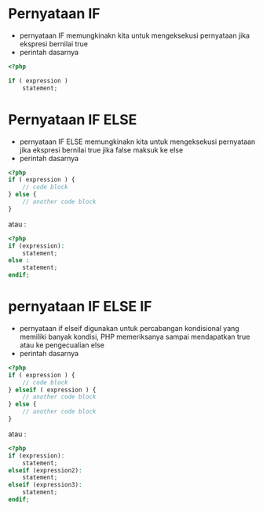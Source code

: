 # Pernyataan IF

- pernyataan IF memungkinakn kita untuk mengeksekusi pernyataan jika ekspresi bernilai true
- perintah dasarnya

```php
<?php

if ( expression )
    statement;
```

# Pernyataan IF ELSE

- pernyataan IF ELSE memungkinakn kita untuk mengeksekusi pernyataan jika ekspresi bernilai true jika false maksuk ke else
- perintah dasarnya

```php
<?php
if ( expression ) {
    // code block
} else {
    // another code block
}
```
atau :
```php
<?php
if (expression):
	statement;
else :
	statement;
endif;
```
# pernyataan IF ELSE IF
- pernyataan if elseif digunakan untuk percabangan kondisional yang memiliki banyak kondisi, PHP memeriksanya sampai mendapatkan true atau ke pengecualian else 
- perintah dasarnya
```php
<?php
if ( expression ) {
    // code block
} elseif ( expression ) {
    // another code block
} else {
    // another code block
}
```
atau :
```php
<?php
if (expression):
	statement;
elseif (expression2):
	statement;
elseif (expression3):
	statement;
endif;
```